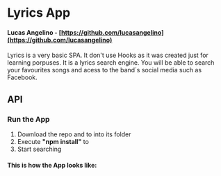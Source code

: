 # Lyrics App
#### Lucas Angelino - [https://github.com/lucasangelino](https://github.com/lucasangelino)

Lyrics is a very basic SPA. It don't use Hooks as it was created just for learning porpuses. It is a lyrics search engine. You will be able to search your favourites songs and acess to the band´s social media such as Facebook.

## API


### **Run the App**

1. Download the repo and to into its folder
2. Execute **"npm install"** to
3. Start searching

#### This is how the App looks like:
[](https://github.com/lucasangelino/Lyrics/blob/master/readme-img/main.PNG)
[](https://github.com/lucasangelino/Lyrics/readme-img/search-bar.png)
